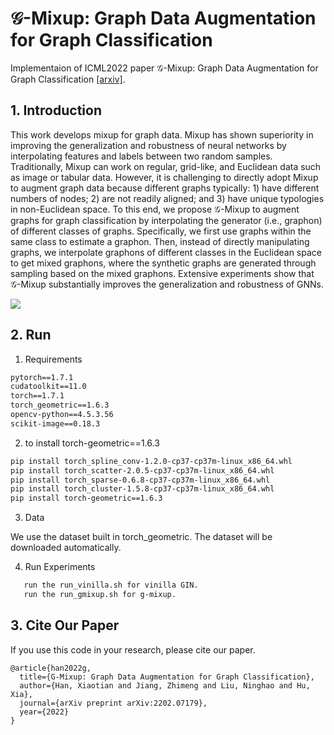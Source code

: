 # $\mathcal{G}$-Mixup: Graph Data Augmentation for Graph Classification

Implementaion of ICML2022 paper $\mathcal{G}$-Mixup: Graph Data Augmentation for Graph Classification [[arxiv]](https://arxiv.org/abs/2202.07179).

## 1. Introduction

This work develops mixup for graph data. Mixup has shown superiority in improving the generalization and robustness of neural networks by interpolating features and labels between two random samples. Traditionally, Mixup can work on regular, grid-like, and Euclidean data such as image or tabular data. However, it is challenging to directly adopt Mixup to augment graph data because different graphs typically: 1) have different numbers of nodes; 2) are not readily aligned; and 3) have unique typologies in non-Euclidean space. To this end, we propose $\mathcal{G}$-Mixup to augment graphs for graph classification by interpolating the generator (i.e., graphon) of different classes of graphs. Specifically, we first use graphs within the same class to estimate a graphon. Then, instead of directly manipulating graphs, we interpolate graphons of different classes in the Euclidean space to get mixed graphons, where the synthetic graphs are generated through sampling based on the mixed graphons. Extensive experiments show that $\mathcal{G}$-Mixup substantially improves the generalization and robustness of GNNs.

<img src="img/model.png" style="zoom:100%;" />


## 2. Run

1. Requirements

```txt
pytorch==1.7.1
cudatoolkit==11.0
torch==1.7.1
torch_geometric==1.6.3
opencv-python==4.5.3.56
scikit-image==0.18.3
```

2. to install torch-geometric==1.6.3

```txt
pip install torch_spline_conv-1.2.0-cp37-cp37m-linux_x86_64.whl
pip install torch_scatter-2.0.5-cp37-cp37m-linux_x86_64.whl
pip install torch_sparse-0.6.8-cp37-cp37m-linux_x86_64.whl
pip install torch_cluster-1.5.8-cp37-cp37m-linux_x86_64.whl
pip install torch-geometric==1.6.3
```


3. Data

We use the dataset built in torch_geometric. The dataset will be downloaded automatically.


4. Run Experiments
```txt
   run the run_vinilla.sh for vinilla GIN.
   run the run_gmixup.sh for g-mixup.
```


## 3. Cite Our Paper

If you use this code in your research, please cite our paper.

```
@article{han2022g,
  title={G-Mixup: Graph Data Augmentation for Graph Classification},
  author={Han, Xiaotian and Jiang, Zhimeng and Liu, Ninghao and Hu, Xia},
  journal={arXiv preprint arXiv:2202.07179},
  year={2022}
}
```